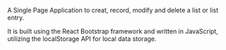 A Single Page Application to creat, record, modify and delete a list or list entry. 

It is built using the React Bootstrap framework and written in JavaScript, utilizing the localStorage API for local data storage. 
